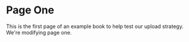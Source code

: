 # Page One
This is the first page of an example book to help test our upload strategy. We're modifying page one.
